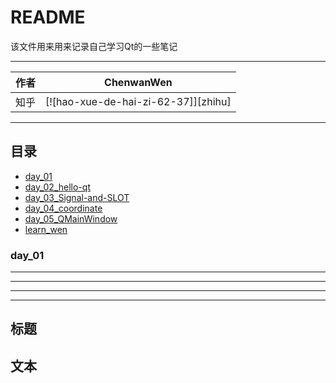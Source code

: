 README
===========================
该文件用来用来记录自己学习Qt的一些笔记

****
	
|作者|ChenwanWen|
|---|---
|知乎|[![hao-xue-de-hai-zi-62-37]][zhihu]


****
## 目录
* [day_01](#day_01)
* [day_02_hello-qt](#day_02_hello-qt)
* [day_03_Signal-and-SLOT](#day_03_Signal-and-SLOT)
* [day_04_coordinate](#day_04_coordinate)
* [day_05_QMainWindow](#day_05_QMainWindow)
* [learn_wen](#learn_wen)




### day_01
-----------


***
---
___



标题
------

文本
------


